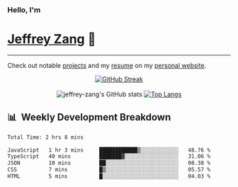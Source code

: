 
### Hello, I'm 
# [Jeffrey Zang](https://www.linkedin.com/in/jeffreyzang/) 🦀

---

Check out notable [projects](https://jeffz.dev/projects) and my [resume](https://jeffz.dev/resume) on my [personal website](https://jeffz.dev/).

<div align = 'center'>

[![GitHub Streak](https://github-readme-streak-stats.herokuapp.com/?user=jeffrey-zang&theme=tokyonight)](https://git.io/streak-stats)
<br></br>
![jeffrey-zang's GitHub stats](https://github-readme-stats.vercel.app/api?username=jeffrey-zang&show_icons=true&theme=tokyonight&hide_rank=true&hide=stars) 
[![Top Langs](https://github-readme-stats.vercel.app/api/top-langs/?username=jeffrey-zang&hide=ShaderLab,HLSL&layout=compact&theme=tokyonight)](https://github.com/anuraghazra/github-readme-stats)

</div>

## 📊 &nbsp;Weekly Development Breakdown
<!--START_SECTION:waka-->

```txt
Total Time: 2 hrs 8 mins

JavaScript   1 hr 3 mins     ████████████▒░░░░░░░░░░░░   48.76 %
TypeScript   40 mins         ███████▓░░░░░░░░░░░░░░░░░   31.06 %
JSON         10 mins         ██░░░░░░░░░░░░░░░░░░░░░░░   08.38 %
CSS          7 mins          █▒░░░░░░░░░░░░░░░░░░░░░░░   05.57 %
HTML         5 mins          █░░░░░░░░░░░░░░░░░░░░░░░░   04.03 %
```

<!--END_SECTION:waka-->

